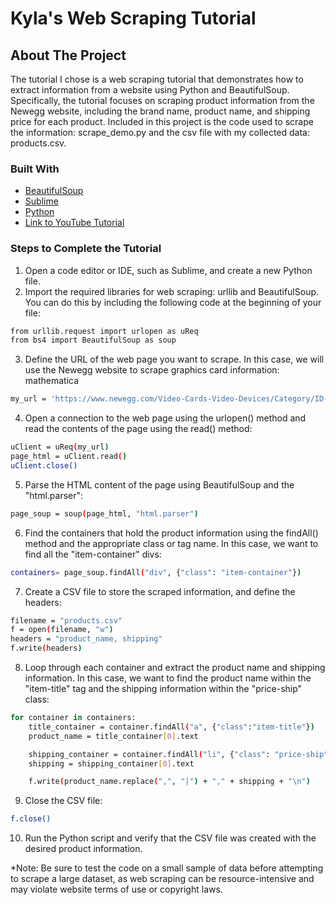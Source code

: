 # Kyla's Web Scraping Tutorial


## About The Project
The tutorial I chose is a web scraping tutorial that demonstrates how to extract information from a website using Python and BeautifulSoup. Specifically, the tutorial focuses on scraping product information from the Newegg website, including the brand name, product name, and shipping price for each product. Included in this project is the code used to scrape the information: scrape_demo.py and the csv file with my collected data: products.csv.

### Built With
* [BeautifulSoup][BeatifulSoup-url]
* [Sublime][Sublime-url]
* [Python][Python-url]
* [Link to YouTube Tutorial][link-url]

### Steps to Complete the Tutorial
1. Open a code editor or IDE, such as Sublime, and create a new Python file.
2. Import the required libraries for web scraping: urllib and BeautifulSoup. You can do this by including the following code at the beginning of your file:
```sh
from urllib.request import urlopen as uReq
from bs4 import BeautifulSoup as soup
```
3. Define the URL of the web page you want to scrape. In this case, we will use the Newegg website to scrape graphics card information:
mathematica
```sh
my_url = 'https://www.newegg.com/Video-Cards-Video-Devices/Category/ID-38?Tpk=graphics%20card'
```
4. Open a connection to the web page using the urlopen() method and read the contents of the page using the read() method:
```sh
uClient = uReq(my_url)
page_html = uClient.read()
uClient.close()
```
5. Parse the HTML content of the page using BeautifulSoup and the "html.parser":
```sh
page_soup = soup(page_html, "html.parser")
```
6. Find the containers that hold the product information using the findAll() method and the appropriate class or tag name. In this case, we want to find all the "item-container" divs:
```sh
containers= page_soup.findAll("div", {"class": "item-container"})
```
7. Create a CSV file to store the scraped information, and define the headers:
```sh
filename = "products.csv"
f = open(filename, "w")
headers = "product_name, shipping"
f.write(headers)
```
8. Loop through each container and extract the product name and shipping information. In this case, we want to find the product name within the "item-title" tag and the shipping information within the "price-ship" class:
```sh
for container in containers:
    title_container = container.findAll("a", {"class":"item-title"})
    product_name = title_container[0].text

    shipping_container = container.findAll("li", {"class": "price-ship"})
    shipping = shipping_container[0].text

    f.write(product_name.replace(",", "|") + "," + shipping + "\n")
```
9. Close the CSV file:
```sh
f.close()
```
10. Run the Python script and verify that the CSV file was created with the desired product information.

*Note: Be sure to test the code on a small sample of data before attempting to scrape a large dataset, as web scraping can be resource-intensive and may violate website terms of use or copyright laws.






[link-url]: https://www.youtube.com/watch?v=XQgXKtPSzUI&authuser=1
[BeatifulSoup-url]: https://www.crummy.com/software/BeautifulSoup/
[Sublime-url]: https://www.sublimetext.com/ 
[Python-url]: https://www.python.org/
